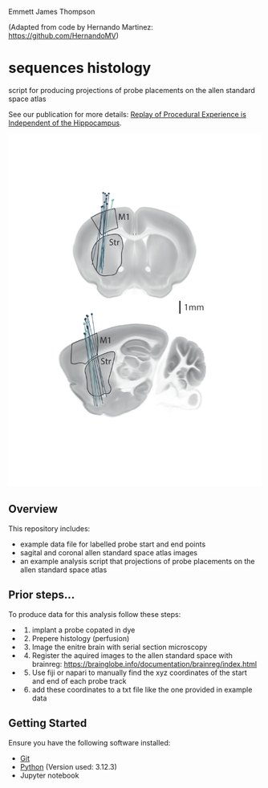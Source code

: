 Emmett James Thompson

(Adapted from code by Hernando Martinez: https://github.com/HernandoMV) 

# sequences histology
script for producing projections of probe placements on the allen standard space atlas

See our publication for more details: [Replay of Procedural Experience is Independent of the Hippocampus](https://www.biorxiv.org/content/10.1101/2024.06.05.597547v1.full.pdf).

![Schematic](images/example_plots-01.png)



## Overview

This repository includes:
- example data file for labelled probe start and end points
- sagital and coronal allen standard space atlas images
- an example analysis script that projections of probe placements on the allen standard space atlas

## Prior steps... 
To produce data for this analysis follow these steps:
- 1. implant a probe copated in dye 
- 2. Prepere histology (perfusion)
- 3. Image the enitre brain with serial section microscopy
- 4. Register the aquired images to the allen standard space with brainreg: https://brainglobe.info/documentation/brainreg/index.html
- 5. Use fiji or napari to manually find the xyz coordinates of the start and end of each probe track
- 6. add these coordinates to a txt file like the one provided in example data  

## Getting Started

Ensure you have the following software installed:
- [Git](https://git-scm.com/)
- [Python](https://www.python.org/downloads/)  (Version used: 3.12.3)
- Jupyter notebook

